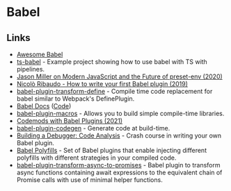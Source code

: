 # Babel

## Links

* [Awesome Babel](https://github.com/babel/awesome-babel)
* [ts-babel](https://github.com/andy-hanson/ts-babel) - Example project showing how to use babel with TS with pipelines.
* [Jason Miller on Modern JavaScript and the Future of preset-env (2020)](https://overcast.fm/+S2WFIV\_5Y)
* [Nicolò Ribaudo - How to write your first Babel plugin (2019)](https://www.youtube.com/watch?v=UeVq\_U5obnE)
* [babel-plugin-transform-define](https://github.com/FormidableLabs/babel-plugin-transform-define) - Compile time code replacement for babel similar to Webpack's DefinePlugin.
* [Babel Docs](https://babeljs.io/docs/en/index.html) ([Code](https://github.com/babel/website))
* [babel-plugin-macros](https://github.com/kentcdodds/babel-plugin-macros) - Allows you to build simple compile-time libraries.
* [Codemods with Babel Plugins (2021)](https://next.egghead.io/learn/javascript/codemods-with-babel-plugins)
* [babel-plugin-codegen](https://github.com/kentcdodds/babel-plugin-codegen) - Generate code at build-time.
* [Building a Debugger: Code Analysis](https://nan.fyi/debugger) - Crash course in writing your own Babel plugin.
* [Babel Polyfills](https://github.com/babel/babel-polyfills) - Set of Babel plugins that enable injecting different polyfills with different strategies in your compiled code.
* [babel-plugin-transform-async-to-promises](https://github.com/rpetrich/babel-plugin-transform-async-to-promises) - Babel plugin to transform async functions containing await expressions to the equivalent chain of Promise calls with use of minimal helper functions.
